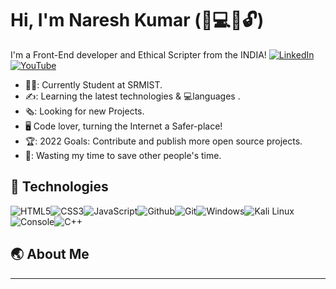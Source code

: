 # Hi, I'm Naresh Kumar (:iphone::computer::minidisc::unlock:)

I'm a Front-End developer and Ethical Scripter from the INDIA!
[![LinkedIn](https://img.shields.io/badge/linkedin-%230077B5.svg?&style=for-the-badge&logo=linkedin&logoColor=white)](https://www.linkedin.com/in/naresh-kumar-369235166/) 
[![YouTube](https://img.shields.io/badge/youtube-%23FF0000.svg?&style=for-the-badge&logo=youtube&logoColor=white)](https://www.youtube.com/channel/UCFb44F9MdVCbQC7pCK21rzQ) 


- 👨‍🎓: Currently Student at SRMIST.
- ✍️: Learning the latest technologies & 💻languages .
- 🗞️: Looking for new Projects.
- 🖥️ Code lover, turning the Internet a Safer-place!
- 🏆: 2022 Goals: Contribute and publish more open source projects.
- 🎯: Wasting my time to save other people's time.

## :wrench: Technologies

![HTML5](https://img.icons8.com/color/30/html-5.png)![CSS3](https://img.icons8.com/color/30/css3.png)![JavaScript](https://img.icons8.com/color/30/javascript.png)![Github](https://img.icons8.com/material-outlined/30/github.png)![Git](https://img.icons8.com/color/30/git.png)![Windows](https://img.icons8.com/color/30/windows-10.png)![Kali Linux](https://img.icons8.com/color/30/kali-linux.png)![Console](https://img.icons8.com/color/30/console.png)![C++](https://img.icons8.com/color/30/c-plus-plus-logo.png)

## :earth_asia: About Me


<!-- markdownlint-enable MD033 -->

---

[personal website]: ""
[instagram]: https://www.instagram.com/nrsh.x
[youtube]: https://www.youtube.com/channel/UCFb44F9MdVCbQC7pCK21rzQ
[Linkedin]:https://www.linkedin.com/in/naresh-kumar-369235166/


